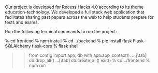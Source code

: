 Our project is developed for Recess Hacks 4.0 according to its theme education-technology. We developed a full stack web application that facilitates sharing past papers across the web to help students prepare for tests and exams.

Run the following terminal commands to run the project:

% cd frontend
% npm install
% cd ../backend
% pip install flask Flask-SQLAlchemy flask-cors
% flask shell
>>from config import app, db
>>with app.app_context():
...[\tab] db.drop_all()
...[\tab] db.create_all()
>>exit()
% cd ../frontend
% npm run